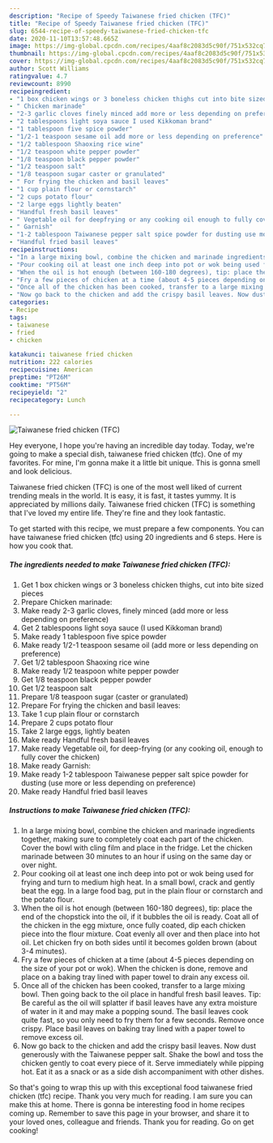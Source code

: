 ```yaml
---
description: "Recipe of Speedy Taiwanese fried chicken (TFC)"
title: "Recipe of Speedy Taiwanese fried chicken (TFC)"
slug: 6544-recipe-of-speedy-taiwanese-fried-chicken-tfc
date: 2020-11-10T13:57:48.665Z
image: https://img-global.cpcdn.com/recipes/4aaf8c2083d5c90f/751x532cq70/taiwanese-fried-chicken-tfc-recipe-main-photo.jpg
thumbnail: https://img-global.cpcdn.com/recipes/4aaf8c2083d5c90f/751x532cq70/taiwanese-fried-chicken-tfc-recipe-main-photo.jpg
cover: https://img-global.cpcdn.com/recipes/4aaf8c2083d5c90f/751x532cq70/taiwanese-fried-chicken-tfc-recipe-main-photo.jpg
author: Scott Williams
ratingvalue: 4.7
reviewcount: 8990
recipeingredient:
- "1 box chicken wings or 3 boneless chicken thighs cut into bite sized pieces"
- " Chicken marinade"
- "2-3 garlic cloves finely minced add more or less depending on preference"
- "2 tablespoons light soya sauce I used Kikkoman brand"
- "1 tablespoon five spice powder"
- "1/2-1 teaspoon sesame oil add more or less depending on preference"
- "1/2 tablespoon Shaoxing rice wine"
- "1/2 teaspoon white pepper powder"
- "1/8 teaspoon black pepper powder"
- "1/2 teaspoon salt"
- "1/8 teaspoon sugar caster or granulated"
- " For frying the chicken and basil leaves"
- "1 cup plain flour or cornstarch"
- "2 cups potato flour"
- "2 large eggs lightly beaten"
- "Handful fresh basil leaves"
- " Vegetable oil for deepfrying or any cooking oil enough to fully cover the chicken"
- " Garnish"
- "1-2 tablespoon Taiwanese pepper salt spice powder for dusting use more or less depending on preference"
- "Handful fried basil leaves"
recipeinstructions:
- "In a large mixing bowl, combine the chicken and marinade ingredients together, making sure to completely coat each part of the chicken. Cover the bowl with cling film and place in the fridge. Let the chicken marinade between 30 minutes to an hour if using on the same day or over night."
- "Pour cooking oil at least one inch deep into pot or wok being used for frying and turn to medium high heat. In a small bowl, crack and gently beat the egg. In a large food bag, put in the plain flour or cornstarch and the potato flour."
- "When the oil is hot enough (between 160-180 degrees), tip: place the end of the chopstick into the oil, if it bubbles the oil is ready. Coat all of the chicken in the egg mixture, once fully coated, dip each chicken piece into the flour mixture. Coat evenly all over and then place into hot oil. Let chicken fry on both sides until it becomes golden brown (about 3-4 minutes)."
- "Fry a few pieces of chicken at a time (about 4-5 pieces depending on the size of your pot or wok). When the chicken is done, remove and place on a baking tray lined with paper towel to drain any excess oil."
- "Once all of the chicken has been cooked, transfer to a large mixing bowl. Then going back to the oil place in handful fresh basil leaves. Tip: Be careful as the oil will splatter if basil leaves have any extra moisture of water in it and may make a popping sound. The basil leaves cook quite fast, so you only need to fry them for a few seconds. Remove once crispy. Place basil leaves on baking tray lined with a paper towel to remove excess oil."
- "Now go back to the chicken and add the crispy basil leaves. Now dust generously with the Taiwanese pepper salt. Shake the bowl and toss the chicken gently to coat every piece of it. Serve immediately while pipping hot. Eat it as a snack or as a side dish accompaniment with other dishes."
categories:
- Recipe
tags:
- taiwanese
- fried
- chicken

katakunci: taiwanese fried chicken 
nutrition: 222 calories
recipecuisine: American
preptime: "PT26M"
cooktime: "PT56M"
recipeyield: "2"
recipecategory: Lunch

---
```



![Taiwanese fried chicken (TFC)](https://img-global.cpcdn.com/recipes/4aaf8c2083d5c90f/751x532cq70/taiwanese-fried-chicken-tfc-recipe-main-photo.jpg)

Hey everyone, I hope you're having an incredible day today. Today, we're going to make a special dish, taiwanese fried chicken (tfc). One of my favorites. For mine, I'm gonna make it a little bit unique. This is gonna smell and look delicious.



Taiwanese fried chicken (TFC) is one of the most well liked of current trending meals in the world. It is easy, it is fast, it tastes yummy. It is appreciated by millions daily. Taiwanese fried chicken (TFC) is something that I've loved my entire life. They're fine and they look fantastic.


To get started with this recipe, we must prepare a few components. You can have taiwanese fried chicken (tfc) using 20 ingredients and 6 steps. Here is how you cook that.

<!--inarticleads1-->

##### The ingredients needed to make Taiwanese fried chicken (TFC):

1. Get 1 box chicken wings or 3 boneless chicken thighs, cut into bite sized pieces
1. Prepare  Chicken marinade:
1. Make ready 2-3 garlic cloves, finely minced (add more or less depending on preference)
1. Get 2 tablespoons light soya sauce (I used Kikkoman brand)
1. Make ready 1 tablespoon five spice powder
1. Make ready 1/2-1 teaspoon sesame oil (add more or less depending on preference)
1. Get 1/2 tablespoon Shaoxing rice wine
1. Make ready 1/2 teaspoon white pepper powder
1. Get 1/8 teaspoon black pepper powder
1. Get 1/2 teaspoon salt
1. Prepare 1/8 teaspoon sugar (caster or granulated)
1. Prepare  For frying the chicken and basil leaves:
1. Take 1 cup plain flour or cornstarch
1. Prepare 2 cups potato flour
1. Take 2 large eggs, lightly beaten
1. Make ready Handful fresh basil leaves
1. Make ready  Vegetable oil, for deep-frying (or any cooking oil, enough to fully cover the chicken)
1. Make ready  Garnish:
1. Make ready 1-2 tablespoon Taiwanese pepper salt spice powder for dusting (use more or less depending on preference)
1. Make ready Handful fried basil leaves




<!--inarticleads2-->

##### Instructions to make Taiwanese fried chicken (TFC):

1. In a large mixing bowl, combine the chicken and marinade ingredients together, making sure to completely coat each part of the chicken. Cover the bowl with cling film and place in the fridge. Let the chicken marinade between 30 minutes to an hour if using on the same day or over night.
1. Pour cooking oil at least one inch deep into pot or wok being used for frying and turn to medium high heat. In a small bowl, crack and gently beat the egg. In a large food bag, put in the plain flour or cornstarch and the potato flour.
1. When the oil is hot enough (between 160-180 degrees), tip: place the end of the chopstick into the oil, if it bubbles the oil is ready. Coat all of the chicken in the egg mixture, once fully coated, dip each chicken piece into the flour mixture. Coat evenly all over and then place into hot oil. Let chicken fry on both sides until it becomes golden brown (about 3-4 minutes).
1. Fry a few pieces of chicken at a time (about 4-5 pieces depending on the size of your pot or wok). When the chicken is done, remove and place on a baking tray lined with paper towel to drain any excess oil.
1. Once all of the chicken has been cooked, transfer to a large mixing bowl. Then going back to the oil place in handful fresh basil leaves. Tip: Be careful as the oil will splatter if basil leaves have any extra moisture of water in it and may make a popping sound. The basil leaves cook quite fast, so you only need to fry them for a few seconds. Remove once crispy. Place basil leaves on baking tray lined with a paper towel to remove excess oil.
1. Now go back to the chicken and add the crispy basil leaves. Now dust generously with the Taiwanese pepper salt. Shake the bowl and toss the chicken gently to coat every piece of it. Serve immediately while pipping hot. Eat it as a snack or as a side dish accompaniment with other dishes.




So that's going to wrap this up with this exceptional food taiwanese fried chicken (tfc) recipe. Thank you very much for reading. I am sure you can make this at home. There is gonna be interesting food in home recipes coming up. Remember to save this page in your browser, and share it to your loved ones, colleague and friends. Thank you for reading. Go on get cooking!
